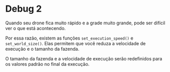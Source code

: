 # Debug 2
Quando seu drone fica muito rápido e a grade muito grande, pode ser difícil ver o que está acontecendo.

Por essa razão, existem as funções `set_execution_speed()` e `set_world_size()`.
Elas permitem que você reduza a velocidade de execução e o tamanho da fazenda. 

O tamanho da fazenda e a velocidade de execução serão redefinidos para os valores padrão no final da execução.